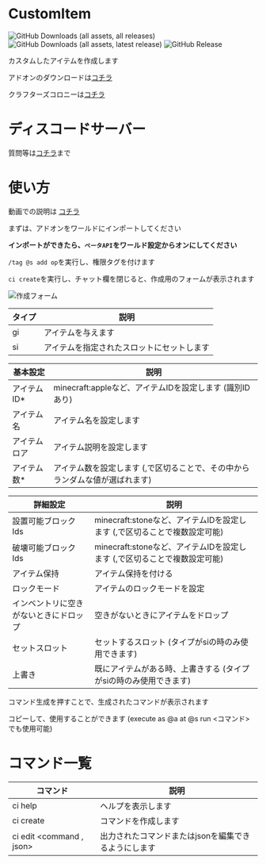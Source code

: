 # CustomItem

![GitHub Downloads (all assets, all releases)](https://img.shields.io/github/downloads/Naru8521/CustomItem/total) ![GitHub Downloads (all assets, latest release)](https://img.shields.io/github/downloads/Naru8521/CustomItem/latest/total?color=green) ![GitHub Release](https://img.shields.io/github/v/release/Naru8521/CustomItem)

カスタムしたアイテムを作成します

アドオンのダウンロードは[コチラ](https://github.com/Naru8521/CustomItem/releases)

クラフターズコロニーは[コチラ](https://minecraft-mcworld.com/92101/)

# ディスコードサーバー
質問等は[コチラ](https://discord.com/invite/Mfn8HRhUfm)まで

# 使い方
動画での説明は [コチラ](https://youtu.be/__Nij10h9Hc?si=u-3uNhvPsjAtBKgK)

まずは、アドオンをワールドにインポートしてください

__インポートができたら、``ベータAPI``をワールド設定からオンにしてください__

``/tag @s add op``を実行し、権限タグを付けます

``ci create``を実行し、チャット欄を閉じると、作成用のフォームが表示されます

![作成フォーム](https://github.com/user-attachments/assets/83a54ff8-d914-4c95-ba99-3ff8cc024518)

| タイプ  | 説明 |
| ------------- | ------------- |
| gi  | アイテムを与えます |
| si | アイテムを指定されたスロットにセットします |

| 基本設定 | 説明 |
| ------------- | ------------- |
| アイテムID* | minecraft:appleなど、アイテムIDを設定します (識別IDあり) |
| アイテム名 | アイテム名を設定します |
| アイテムロア | アイテム説明を設定します |
| アイテム数* | アイテム数を設定します (,で区切ることで、その中からランダムな値が選ばれます) |

| 詳細設定 | 説明 |
| ------------- | ------------- |
| 設置可能ブロックIds | minecraft:stoneなど、アイテムIDを設定します (,で区切ることで複数設定可能) |
| 破壊可能ブロックIds | minecraft:stoneなど、アイテムIDを設定します (,で区切ることで複数設定可能) |
| アイテム保持 | アイテム保持を付ける |
| ロックモード | アイテムのロックモードを設定 |
| インベントリに空きがないときにドロップ | 空きがないときにアイテムをドロップ |
| セットスロット | セットするスロット (タイプがsiの時のみ使用できます) |
| 上書き | 既にアイテムがある時、上書きする (タイプがsiの時のみ使用できます) |

コマンド生成を押すことで、生成されたコマンドが表示されます

コピーして、使用することができます (execute as @a at @s run <コマンド> でも使用可能)

# コマンド一覧
| コマンド  | 説明 |
| ------------- | ------------- |
| ci help  | ヘルプを表示します |
| ci create | コマンドを作成します |
| ci edit <command , json> | 出力されたコマンドまたはjsonを編集できるようにします |
